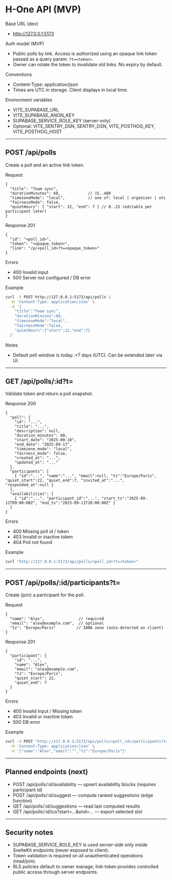 # H-One API (MVP)

Base URL (dev)
- http://127.0.0.1:5173

Auth model (MVP)
- Public polls by link. Access is authorized using an opaque link token passed as a query param: `?t=<token>`.
- Owner can rotate the token to invalidate old links. No expiry by default.

Conventions
- Content-Type: application/json
- Times are UTC in storage. Client displays in local time.

Environment variables
- VITE_SUPABASE_URL
- VITE_SUPABASE_ANON_KEY
- SUPABASE_SERVICE_ROLE_KEY (server-only)
- Optional: VITE_SENTRY_DSN, SENTRY_DSN, VITE_POSTHOG_KEY, VITE_POSTHOG_HOST

---

## POST /api/polls
Create a poll and an active link token.

Request
```
{
  "title": "Team sync",
  "durationMinutes": 60,            // 15..480
  "timezoneMode": "local",          // one of: local | organizer | utc
  "fairnessMode": false,
  "quietHours": { "start": 22, "end": 7 } // 0..23 (editable per participant later)
}
```

Response 201
```
{
  "id": "<poll_id>",
  "token": "<opaque_token>",
  "link": "/p/<poll_id>?t=<opaque_token>"
}
```

Errors
- 400 Invalid input
- 500 Server not configured / DB error

Example
```bash
curl -X POST http://127.0.0.1:5173/api/polls \
  -H 'Content-Type: application/json' \
  -d '{
    "title":"Team sync",
    "durationMinutes":60,
    "timezoneMode":"local",
    "fairnessMode":false,
    "quietHours":{"start":22,"end":7}
  }'
```

Notes
- Default poll window is today..+7 days (UTC). Can be extended later via UI.

---

## GET /api/polls/:id?t=<token>
Validate token and return a poll snapshot.

Response 200
```
{
  "poll": {
    "id": "...",
    "title": "...",
    "description": null,
    "duration_minutes": 60,
    "start_date": "2025-09-10",
    "end_date": "2025-09-17",
    "timezone_mode": "local",
    "fairness_mode": false,
    "created_at": "...",
    "updated_at": "..."
  },
  "participants": [
    { "id":"...", "name":"...", "email":null, "tz":"Europe/Paris", "quiet_start":22, "quiet_end":7, "invited_at":"...", "responded_at":null }
  ],
  "availabilities": [
    { "id":"...", "participant_id":"...", "start_ts":"2025-09-11T09:00:00Z", "end_ts":"2025-09-11T10:00:00Z" }
  ]
}
```

Errors
- 400 Missing poll id / token
- 403 Invalid or inactive token
- 404 Poll not found

Example
```bash
curl "http://127.0.0.1:5173/api/polls/<poll_id>?t=<token>"
```

---

## POST /api/polls/:id/participants?t=<token>
Create (join) a participant for the poll.

Request
```
{
  "name": "Alex",               // required
  "email": "alex@example.com",  // optional
  "tz": "Europe/Paris"         // IANA zone (auto-detected on client)
}
```

Response 201
```
{
  "participant": {
    "id": "...",
    "name": "Alex",
    "email": "alex@example.com",
    "tz": "Europe/Paris",
    "quiet_start": 22,
    "quiet_end": 7
  }
}
```

Errors
- 400 Invalid input / Missing token
- 403 Invalid or inactive token
- 500 DB error

Example
```bash
curl -X POST "http://127.0.0.1:5173/api/polls/<poll_id>/participants?t=<token>" \
  -H 'Content-Type: application/json' \
  -d '{"name":"Alex","email":"","tz":"Europe/Paris"}'
```

---

## Planned endpoints (next)
- POST /api/polls/:id/availability — upsert availability blocks (requires participant id)
- POST /api/polls/:id/suggest — compute ranked suggestions (edge function)
- GET /api/polls/:id/suggestions — read last computed results
- GET /api/polls/:id/ics?start=...&end=... — export selected slot

---

## Security notes
- SUPABASE_SERVICE_ROLE_KEY is used server-side only inside SvelteKit endpoints (never exposed to client).
- Token validation is required on all unauthenticated operations (read/join).
- RLS policies default to owner manage; link-token provides controlled public access through server endpoints.

